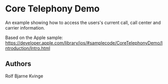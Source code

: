 Core Telephony Demo
===================

An example showing how to access the users's current call, call center and carrier information.

Based on the Apple sample:
https://developer.apple.com/library/ios/#samplecode/CoreTelephonyDemo/Introduction/Intro.html

Authors
-------

Rolf Bjarne Kvinge
